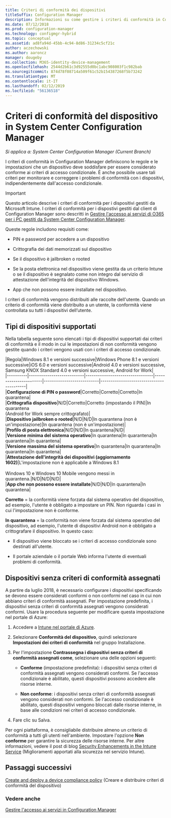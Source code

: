```yaml
---
title: Criteri di conformità dei dispositivi
titleSuffix: Configuration Manager
description: Informazioni su come gestire i criteri di conformità in Configuration Manager per rendere i dispositivi conformi ai criteri di accesso condizionale.
ms.date: 07/12/2018
ms.prod: configuration-manager
ms.technology: configmgr-hybrid
ms.topic: conceptual
ms.assetid: ad8fa94d-45bb-4c94-8d86-31234c5cf21c
author: aczechowski
ms.author: aaroncz
manager: dougeby
ms.collection: M365-identity-device-management
ms.openlocfilehash: 2544d2b61c3d92555d0bc1abc908003f1c982bab
ms.sourcegitcommit: 874d78f08714a509f61c52b154387268f5b73242
ms.translationtype: MT
ms.contentlocale: it-IT
ms.lasthandoff: 02/12/2019
ms.locfileid: "56136518"
---
```

# <a name="device-compliance-policies-in-system-center-configuration-manager"></a>Criteri di conformità del dispositivo in System Center Configuration Manager

*Si applica a: System Center Configuration Manager (Current Branch)*

I criteri di conformità in Configuration Manager definiscono le regole e le impostazioni che un dispositivo deve soddisfare per essere considerato conforme ai criteri di accesso condizionale. È anche possibile usare tali criteri per monitorare e correggere i problemi di conformità con i dispositivi, indipendentemente dall'accesso condizionale.  


> [!IMPORTANT]  
>  Questo articolo descrive i criteri di conformità per i dispositivi gestiti da Microsoft Intune. I criteri di conformità per i dispostivi gestiti dal client di Configuration Manager sono descritti in [Gestire l'accesso ai servizi di O365 per i PC gestiti da System Center Configuration Manager](/sccm/protect/deploy-use/manage-access-to-o365-services-for-pcs-managed-by-sccm).  

 Queste regole includono requisiti come:  

-   PIN e password per accedere a un dispositivo  

-   Crittografia dei dati memorizzati sul dispositivo  

-   Se il dispositivo è jailbroken o rooted  

-   Se la posta elettronica nel dispositivo viene gestita da un criterio Intune o se il dispositivo è segnalato come non integro dal servizio di attestazione dell'integrità del dispositivo Windows.  

-   App che non possono essere installate nel dispositivo.  


 I criteri di conformità vengono distribuiti alle raccolte dell'utente. Quando un criterio di conformità viene distribuito a un utente, la conformità viene controllata su tutti i dispositivi dell’utente.  



## <a name="supported-device-types"></a>Tipi di dispositivi supportati

 Nella tabella seguente sono elencati i tipi di dispositivi supportati dai criteri di conformità e il modo in cui le impostazioni di non conformità vengono gestite quando i criteri vengono usati con i criteri di accesso condizionale.  

|Regola|Windows 8.1 e versioni successive|Windows Phone 8.1 e versioni successive|iOS 6.0 e versioni successive|Android 4.0 e versioni successive, Samsung KNOX Standard 4.0 e versioni successive, Android for Work|  
|----------|---------------------------|---------------------------------|-----------------------|---------------------------|-----------------------------------------|  
|**Configurazione di PIN o password**|Corretto|Corretto|Corretto|In quarantena|  
|**Crittografia dispositivo**|N/D|Corretto|Corretto (impostando il PIN)|In quarantena<br>(Android for Work sempre crittografato)|  
|**Dispositivo jailbroken o rooted**|N/D|N/D|In quarantena (non è un'impostazione)|In quarantena (non è un'impostazione)|  
|**Profilo di posta elettronica**|N/D|N/D|In quarantena|N/D|  
|**Versione minima del sistema operativo**|In quarantena|In quarantena|In quarantena|In quarantena|  
|**Versione massima del sistema operativo**|In quarantena|In quarantena|In quarantena|In quarantena|  
|**Attestazione dell'integrità dei dispositivi (aggiornamento 1602)**|L'impostazione non è applicabile a Windows 8.1<br /><br /> Windows 10 e Windows 10 Mobile vengono messi in quarantena.|N/D|N/D|N/D|  
|**App che non possono essere installate**|N/D|N/D|In quarantena|In quarantena|

 **Corretto** = la conformità viene forzata dal sistema operativo del dispositivo, ad esempio, l'utente è obbligato a impostare un PIN. Non riguarda i casi in cui l'impostazione non è conforme.  

 **In quarantena** = la conformità non viene forzata dal sistema operativo del dispositivo, ad esempio, l'utente di dispositivi Android non è obbligato a crittografare il dispositivo. In questo caso:  

-   Il dispositivo viene bloccato se i criteri di accesso condizionale sono destinati all'utente.  

-   Il portale aziendale o il portale Web informa l'utente di eventuali problemi di conformità.  



## <a name="devices-without-any-assigned-compliance-policy"></a>Dispositivi senza criteri di conformità assegnati
<!--2520152--> A partire da luglio 2018, è necessario configurare i dispositivi specificando se devono essere considerati conformi o non conformi nel caso in cui non abbiano criteri di conformità assegnati. Per impostazione predefinita, i dispositivi senza criteri di conformità assegnati vengono considerati conformi. Usare la procedura seguente per modificare questa impostazione nel portale di Azure:

1. Accedere a [Intune nel portale di Azure](https://aka.ms/intuneportal).  

2. Selezionare **Conformità del dispositivo**, quindi selezionare **Impostazioni dei criteri di conformità** nel gruppo Installazione.  

3. Per l'impostazione **Contrassegna i dispositivi senza criteri di conformità assegnati come**, selezionare una delle opzioni seguenti:  

     - **Conforme** (impostazione predefinita): i dispositivi senza criteri di conformità assegnati vengono considerati conformi. Se l'accesso condizionale è abilitato, questi dispositivi possono accedere alle risorse interne.  

     - **Non conforme**: i dispositivi senza criteri di conformità assegnati vengono considerati non conformi. Se l'accesso condizionale è abilitato, questi dispositivi vengono bloccati dalle risorse interne, in base alle condizioni nei criteri di accesso condizionale.  

4. Fare clic su Salva.  

Per ogni piattaforma, è consigliabile distribuire almeno un criterio di conformità a tutti gli utenti nell'ambiente. Impostare l'opzione **Non conforme** per garantire la sicurezza delle risorse interne. Per altre informazioni, vedere il post di blog [Security Enhancements in the Intune Service](https://aka.ms/compliance_policies) (Miglioramenti apportati alla sicurezza nel servizio Intune).



## <a name="next-steps"></a>Passaggi successivi  
[Create and deploy a device compliance policy](/sccm/mdm/deploy-use/create-compliance-policy) (Creare e distribuire criteri di conformità del dispositivo)

### <a name="see-also"></a>Vedere anche  
 [Gestire l'accesso ai servizi in Configuration Manager](/sccm/protect/deploy-use/manage-access-to-services)
